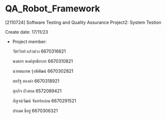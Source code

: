 # QA_Robot_Framework

[2110724] Software Testing and Quality Assurance
Project2: System Testion

Create date: 17/11/23

- Project member:

  วัชรวิทย์ แก้วม่วง 6670316621

  พงศกร พงศ์สุทธิยากร 6670310821

  นายธนเทพ รุ่งพิพัฒน์ 6670302821

  สหรัฐ ทองคำ 6670318921

  สุภกิจ บัวสอด 6572089421

  กัญจน์วัฒน์ จันทร์หง่อม 6670291521

  ปรเมศ ชีอยู่ 6670306321
